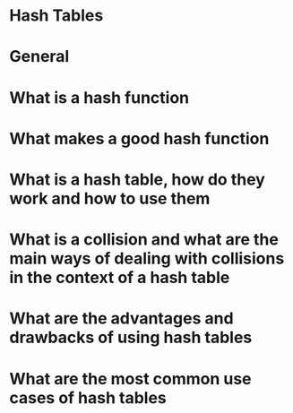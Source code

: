 Hash Tables
===========
# General #
# What is a hash function #
# What makes a good hash function #
# What is a hash table, how do they work and how to use them # 
# What is a collision and what are the main ways of dealing with collisions in the context of a hash table #
# What are the advantages and drawbacks of using hash tables #
# What are the most common use cases of hash tables ##